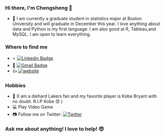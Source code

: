 ### Hi there, I'm Chengsheng 👋 
* 🌱  I am currently a graduate student in statistics major at Boston University and will graduate in December this year. I love anything about data and Python is         my first language. I am also good at R, Tableau,and MySQL. I am open to learn everything. 
 ### Where to find me 
  * :star:    [![Linkedin Badge](https://img.shields.io/badge/-ChengshengDeng-blue?style=flat-square&logo=Linkedin&logoColor=white&link=https://www.linkedin.com/in/ChengshengDeng/)](https://linkedin.com/in/ChengshengDeng) 
  * :e-mail:  [![Gmail Badge](https://img.shields.io/badge/-dylanden@bu.edu-c14438?style=flat-square&logo=Gmail&logoColor=white&link=mailto:dylanden@bu.edu)](mailto:dylanden@bu.edu) 
  * :+1:     [![website](https://img.shields.io/badge/https://dengchengsheng.netlify.com/-3693F3?style=flat-square&logo=icloud&logoColor=white)](https://dengchengsheng.netlify.com/)
  ### Hobbies 
  *  :basketball: (I am a diehard Lakers fan and my favorite player is Kobe Bryant with no doubt. R.I.P Kobe :disappointed: ) 
  *  :computer:   Play Video Game 
  *  :camera:     Follow me on Twitter: [![Twitter](https://img.shields.io/badge/@KingDylanDeng-1DA1F2?style=flat-square&logo=twitter&logoColor=white)](https://twitter.com/KingDylanDeng) 
  ### Ask me about anything! I love to help! :sunglasses:  
<!--
**ChengshengDeng/ChengshengDeng** is a ✨ _special_ ✨ repository because its `README.md` (this file) appears on your GitHub profile.

Here are some ideas to get you started:

- 🔭 I’m currently working on ...
- 🌱 I’m currently learning ...
- 👯 I’m looking to collaborate on ...
- 🤔 I’m looking for help with ...
- 💬 Ask me about ...
- 📫 How to reach me: ...
- 😄 Pronouns: ...
- ⚡ Fun fact: ...
-->
